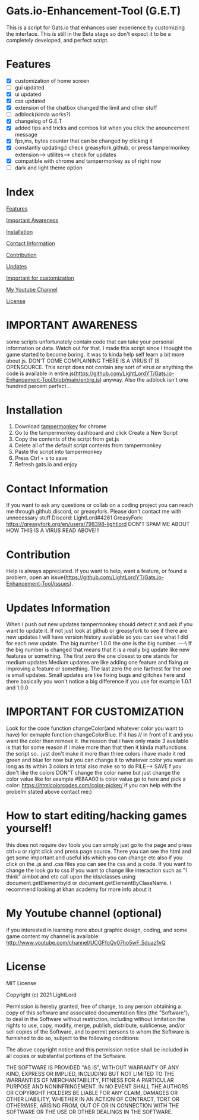 # Gats.io-Enhancement-Tool (G.E.T)
This is a script for Gats.io that enhances user experience by customizing the interface.
This is still in the Beta stage so don't expect it to be a completely developed, and perfect script.

# Features
- [x] customization of home screen
- [ ] gui updated
- [x] ui updated
- [x] css updated
- [x] extension of the chatbox changed the limit and other stuff
- [ ] adblock(kinda works?)
- [x] changelog of G.E.T
- [x] added tips and tricks and combos list when you click the anouncement message
- [x] fps,ms, bytes counter that can be changed by clicking it
- [x] constantly updating:) check greasyfork,github, or press tampermonkey extension--> utilites--> check for updates
- [x] compatible with chrome and tampermonkey as of right now
- [ ] dark and light theme option

# Index
[Features](https://github.com/LightLordYT/Gats.io-Enhancement-Tool/blob/main/README.md#features)

[Important Awareness](https://github.com/LightLordYT/Gats.io-Enhancement-Tool/blob/main/README.md#important-awareness)

[Installation](https://github.com/LightLordYT/Gats.io-Enhancement-Tool/blob/main/README.md#installation)

[Contact Information](https://github.com/LightLordYT/Gats.io-Enhancement-Tool/blob/main/README.md#contact-information)

[Contribution](https://github.com/LightLordYT/Gats.io-Enhancement-Tool/blob/main/README.md#contribution)

[Updates](https://github.com/LightLordYT/Gats.io-Enhancement-Tool/blob/main/README.md#updates)

[Important for customization](https://github.com/LightLordYT/Gats.io-Enhancement-Tool/blob/main/README.md#important-for-customization)

[My Youtube Channel](https://github.com/LightLordYT/Gats.io-Enhancement-Tool/blob/main/README.md#my-youtube-channel-optional)

[License](https://github.com/LightLordYT/Gats.io-Enhancement-Tool/blob/main/README.md#license)

# IMPORTANT AWARENESS
some scripts unfortunately contain code that can take your personal information or data. Watch out for that.
I made this script since I thought the game started to become boring.
It was to kinda help self learn a bit more about js. DON'T COME COMPLAINING THERE IS A VIRUS IT IS OPENSOURCE.
This script does not contain any sort of virus or anything the code is available in entire.js(https://github.com/LightLordYT/Gats.io-Enhancement-Tool/blob/main/entire.js) anyway. Also the adblock isn't one hundred percent perfect...

# Installation
1. Download [tampermonkey](https://chrome.google.com/webstore/detail/tampermonkey/dhdgffkkebhmkfjojejmpbldmpobfkfo?hl=en) for chrome
2. Go to the tampermonkey dashboard and click Create a New Script
3. Copy the contents of the script from get.js
4. Delete all of the default script contents from tampermonkey
5. Paste the script into tampermonkey
6. Press Ctrl + s to save
7. Refresh gats.io and enjoy

# Contact Information
If you want to ask any questions or collab on a coding project you can reach me through github,discord, or greasyfork. Please don't contact me with unnecessary stuff
Discord: LightLord#4261
GreasyFork: https://greasyfork.org/en/users/798398-lightlord
DON'T SPAM ME ABOUT HOW THIS IS A VIRUS READ ABOVE!!!

# Contribution
Help is always appreciated. If you want to help, want a feature, or found a problem, open an issue(https://github.com/LightLordYT/Gats.io-Enhancement-Tool/issues).


# Updates Information 
When I push out new updates tampermonkey should detect it and ask if you want to update it. If not just look at github or greasyfork to see if there are new updates 
I will have version history available so you can see what I did for each new update. The big number 1.0.0 the one is the big number. ---\\
If the big number is changed that means that it is a really big update like new features or something. The first zero the one closest to one stands for medium updates
Medium updates are like adding one feature and fixing or improving a feature or something. The last zero the one farthest for the one is small updates.
Small updates are like fixing bugs and glitches here and there basically you won't notice a big difference if you use for example 1.0.1 and 1.0.0

# IMPORTANT FOR CUSTOMIZATION 
Look for the code function changeColor(and whatever color you want to have) for exmaple function changeColorBlue. If it has  // in front of it and you want the color then remove it. the reason that i have only made 3 available is that for some reason if i make more than that then it kinda malfunctions the script so.. just don't make it more than three colors
i have made it red green and blue for now but you can change it to whatever color you want as long as its within 3 colors in total also make so to do FILE--> SAVE
f you don't like the colors DON"T change the color name but just change the color value like for example #E8AA00 is color value go to here and pick a color: https://htmlcolorcodes.com/color-picker/
if you can help with the probelm stated above contact me:)

# How to start editing/hacking games yourself!
this does not require dev tools you can simply just go to the page and press ctrl+u or right click and press page source. There you can see the html and get some important and useful ids which you can change etc
also if you click on the .js and .css files you can see the css and js code. If you want to change the look go to css if you want to change like interaction such as "I think" aimbot and etc
call upon the ids/classes using document.getElementbyId or document.getElementByClassName. I recommend looking at khan academy for more info about it

# My Youtube channel (optional)
if you interested in learning more about graphic design, coding, and some game content my channel is available: http://www.youtube.com/channel/UCGFfoQy07ho5wF_5duaz1vQ

# License
MIT License

Copyright (c) 2021 LightLord

Permission is hereby granted, free of charge, to any person obtaining a copy
of this software and associated documentation files (the "Software"), to deal
in the Software without restriction, including without limitation the rights
to use, copy, modify, merge, publish, distribute, sublicense, and/or sell
copies of the Software, and to permit persons to whom the Software is
furnished to do so, subject to the following conditions:

The above copyright notice and this permission notice shall be included in all
copies or substantial portions of the Software.

THE SOFTWARE IS PROVIDED "AS IS", WITHOUT WARRANTY OF ANY KIND, EXPRESS OR
IMPLIED, INCLUDING BUT NOT LIMITED TO THE WARRANTIES OF MERCHANTABILITY,
FITNESS FOR A PARTICULAR PURPOSE AND NONINFRINGEMENT. IN NO EVENT SHALL THE
AUTHORS OR COPYRIGHT HOLDERS BE LIABLE FOR ANY CLAIM, DAMAGES OR OTHER
LIABILITY, WHETHER IN AN ACTION OF CONTRACT, TORT OR OTHERWISE, ARISING FROM,
OUT OF OR IN CONNECTION WITH THE SOFTWARE OR THE USE OR OTHER DEALINGS IN THE
SOFTWARE.

